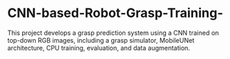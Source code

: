 # CNN-based-Robot-Grasp-Training-
This project develops a grasp prediction system using a CNN trained on top-down RGB images, including a grasp simulator, MobileUNet architecture, CPU training, evaluation, and data augmentation.

